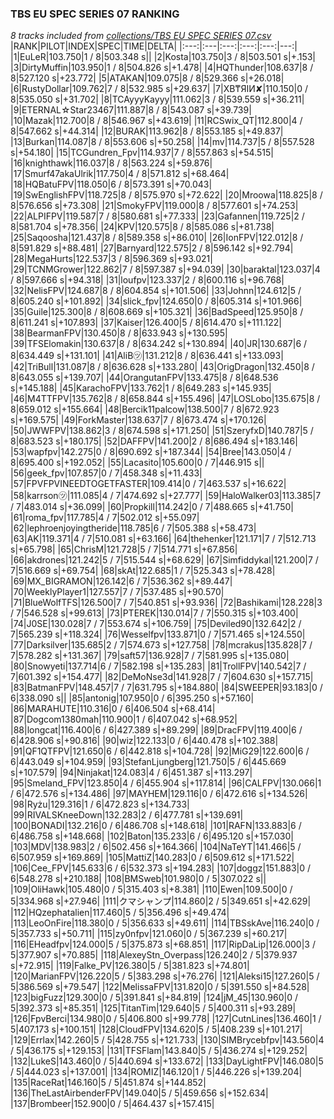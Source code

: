 ### TBS EU SPEC SERIES 07 RANKING
*8 tracks included from [collections/TBS EU SPEC SERIES 07.csv](/collections/TBS%20EU%20SPEC%20SERIES%2007.csv)*
|RANK|PILOT|INDEX|SPEC|TIME|DELTA|
|:---:|:---|:---:|:---:|:---:|---:|
|1|EuLeR|103.750|1 / 8|503.348 s||
|2|Kosta|103.750|3 / 8|503.501 s|+.153|
|3|DirtyMuffin|103.950|1 / 8|504.826 s|+1.478|
|4|HQThunder|108.637|8 / 8|527.120 s|+23.772|
|5|ATAKAN|109.075|8 / 8|529.366 s|+26.018|
|6|RustyDollar|109.762|7 / 8|532.985 s|+29.637|
|7|XB₸ЯIИ✘|110.150|0 / 8|535.050 s|+31.702|
|8|TCAyyyKayyy|111.062|3 / 8|539.559 s|+36.211|
|9|ETERNAL☆Star23467|111.887|8 / 8|543.087 s|+39.739|
|10|Mazak|112.700|8 / 8|546.967 s|+43.619|
|11|RCSwix_QT|112.800|4 / 8|547.662 s|+44.314|
|12|BURAK|113.962|8 / 8|553.185 s|+49.837|
|13|Burkan|114.087|8 / 8|553.606 s|+50.258|
|14|mv|114.737|5 / 8|557.528 s|+54.180|
|15|TCGundren_Fpv|114.937|7 / 8|557.863 s|+54.515|
|16|knighthawk|116.037|8 / 8|563.224 s|+59.876|
|17|Smurf47akaUlrik|117.750|4 / 8|571.812 s|+68.464|
|18|HQBatuFPV|118.050|6 / 8|573.391 s|+70.043|
|19|SwEnglishFPV|118.725|8 / 8|575.970 s|+72.622|
|20|Mroowa|118.825|8 / 8|576.656 s|+73.308|
|21|SmokyFPV|119.000|8 / 8|577.601 s|+74.253|
|22|ALPIFPV|119.587|7 / 8|580.681 s|+77.333|
|23|Gafannen|119.725|2 / 8|581.704 s|+78.356|
|24|KPV|120.575|8 / 8|585.086 s|+81.738|
|25|Saqoosha|121.437|8 / 8|589.358 s|+86.010|
|26|IonFPV|122.012|8 / 8|591.829 s|+88.481|
|27|Barnyard|122.575|2 / 8|596.142 s|+92.794|
|28|MegaHurts|122.537|3 / 8|596.369 s|+93.021|
|29|TCNMGrower|122.862|7 / 8|597.387 s|+94.039|
|30|baraktal|123.037|4 / 8|597.666 s|+94.318|
|31|loufpv|123.337|2 / 8|600.116 s|+96.768|
|32|NelisFPV|124.687|8 / 8|604.854 s|+101.506|
|33|Johnn|124.612|5 / 8|605.240 s|+101.892|
|34|slick_fpv|124.650|0 / 8|605.314 s|+101.966|
|35|Guile|125.300|8 / 8|608.669 s|+105.321|
|36|BadSpeed|125.950|8 / 8|611.241 s|+107.893|
|37|Kaiser|126.400|5 / 8|614.470 s|+111.122|
|38|BearmanFPV|130.450|8 / 8|633.943 s|+130.595|
|39|TFSElomakin|130.637|8 / 8|634.242 s|+130.894|
|40|JR|130.687|6 / 8|634.449 s|+131.101|
|41|AliB㋡|131.212|8 / 8|636.441 s|+133.093|
|42|TriBull|131.087|8 / 8|636.628 s|+133.280|
|43|OrigDragon|132.450|8 / 8|643.055 s|+139.707|
|44|OrangutanFPV|133.475|8 / 8|648.536 s|+145.188|
|45|KarachoFPV|133.762|1 / 8|649.283 s|+145.935|
|46|M4TTFPV|135.762|8 / 8|658.844 s|+155.496|
|47|LOSLobo|135.675|8 / 8|659.012 s|+155.664|
|48|Bercik11palcow|138.500|7 / 8|672.923 s|+169.575|
|49|ForkMaster|138.637|7 / 8|673.474 s|+170.126|
|50|JWWFPV|138.862|3 / 8|674.598 s|+171.250|
|51|SzeryfxD|140.787|5 / 8|683.523 s|+180.175|
|52|DAFFPV|141.200|2 / 8|686.494 s|+183.146|
|53|wapfpv|142.275|0 / 8|690.692 s|+187.344|
|54|Bree|143.050|4 / 8|695.400 s|+192.052|
|55|Lacasito|105.600|0 / 7|446.915 s||
|56|geek_fpv|107.857|0 / 7|458.348 s|+11.433|
|57|FPVFPVINEEDTOGETFASTER|109.414|0 / 7|463.537 s|+16.622|
|58|karrson㋡|111.085|4 / 7|474.692 s|+27.777|
|59|HaloWalker03|113.385|7 / 7|483.014 s|+36.099|
|60|Propkill|114.242|0 / 7|488.665 s|+41.750|
|61|roma_fpv|117.785|4 / 7|502.012 s|+55.097|
|62|lephroenjoyingtheride|118.785|6 / 7|505.388 s|+58.473|
|63|AK|119.371|4 / 7|510.081 s|+63.166|
|64|thehenker|121.171|7 / 7|512.713 s|+65.798|
|65|ChrisM|121.728|5 / 7|514.771 s|+67.856|
|66|akdrones|121.242|5 / 7|515.544 s|+68.629|
|67|Simfiddykal|121.200|7 / 7|516.669 s|+69.754|
|68|skAt|122.685|1 / 7|525.343 s|+78.428|
|69|MX_BIGRAMON|126.142|6 / 7|536.362 s|+89.447|
|70|WeeklyPlayer1|127.557|7 / 7|537.485 s|+90.570|
|71|BlueWolfTFS|126.500|7 / 7|540.851 s|+93.936|
|72|Bashikami|128.228|3 / 7|546.528 s|+99.613|
|73|PTEREK|130.014|7 / 7|550.315 s|+103.400|
|74|J0SE|130.028|7 / 7|553.674 s|+106.759|
|75|Deviled90|132.642|2 / 7|565.239 s|+118.324|
|76|Wesselfpv|133.871|0 / 7|571.465 s|+124.550|
|77|Darksilver|135.685|2 / 7|574.673 s|+127.758|
|78|mcrakus|135.828|7 / 7|578.282 s|+131.367|
|79|saft57|136.928|7 / 7|581.995 s|+135.080|
|80|Snowyeti|137.714|6 / 7|582.198 s|+135.283|
|81|TrollFPV|140.542|7 / 7|601.392 s|+154.477|
|82|DeMoNse3d|141.928|7 / 7|604.630 s|+157.715|
|83|BatmanFPV|148.457|7 / 7|631.795 s|+184.880|
|84|SWEEPER|93.183|0 / 6|338.090 s||
|85|antonig|107.950|0 / 6|395.250 s|+57.160|
|86|MARAHUTE|110.316|0 / 6|406.504 s|+68.414|
|87|Dogcom1380mah|110.900|1 / 6|407.042 s|+68.952|
|88|longcat|116.400|6 / 6|427.389 s|+89.299|
|89|DracFPV|119.400|6 / 6|428.906 s|+90.816|
|90|wiz|122.133|0 / 6|440.478 s|+102.388|
|91|QF1QTFPV|121.650|6 / 6|442.818 s|+104.728|
|92|MiG29|122.600|6 / 6|443.049 s|+104.959|
|93|StefanLjungberg|121.750|5 / 6|445.669 s|+107.579|
|94|Ninjakat|124.083|4 / 6|451.387 s|+113.297|
|95|Smeland_FPV|123.850|4 / 6|455.904 s|+117.814|
|96|CALFPV|130.066|1 / 6|472.576 s|+134.486|
|97|MAYHEM|129.116|0 / 6|472.616 s|+134.526|
|98|Ryżu|129.316|1 / 6|472.823 s|+134.733|
|99|RIVALSKneeDown|132.283|2 / 6|477.781 s|+139.691|
|100|BONADI|132.216|0 / 6|486.708 s|+148.618|
|101|RAFN|133.883|6 / 6|486.758 s|+148.668|
|102|Baton|135.233|6 / 6|495.120 s|+157.030|
|103|MDV|138.983|2 / 6|502.456 s|+164.366|
|104|NaTeYT|141.466|5 / 6|507.959 s|+169.869|
|105|MattiZ|140.283|0 / 6|509.612 s|+171.522|
|106|Cee_FPV|145.633|6 / 6|532.373 s|+194.283|
|107|doggz|151.883|0 / 6|548.278 s|+210.188|
|108|BMSweb|101.980|0 / 5|307.022 s||
|109|OliHawk|105.480|0 / 5|315.403 s|+8.381|
|110|Ewen|109.500|0 / 5|334.968 s|+27.946|
|111|クマシャンプ|114.860|2 / 5|349.651 s|+42.629|
|112|HQzephatalien|117.460|5 / 5|356.496 s|+49.474|
|113|LeoOnFire|118.380|0 / 5|356.633 s|+49.611|
|114|TBSskAve|116.240|0 / 5|357.733 s|+50.711|
|115|zy0nfpv|121.060|0 / 5|367.239 s|+60.217|
|116|EHeadfpv|124.000|5 / 5|375.873 s|+68.851|
|117|RipDaLip|126.000|3 / 5|377.907 s|+70.885|
|118|AlexeyStn_Overpass|126.240|2 / 5|379.937 s|+72.915|
|119|Falke_PV|126.380|5 / 5|381.823 s|+74.801|
|120|MarianFPV|126.220|5 / 5|383.298 s|+76.276|
|121|Aleksi15|127.260|5 / 5|386.569 s|+79.547|
|122|MelissaFPV|131.820|0 / 5|391.550 s|+84.528|
|123|bigFuzz|129.300|0 / 5|391.841 s|+84.819|
|124|jM_45|130.960|0 / 5|392.373 s|+85.351|
|125|TitanTim|129.640|5 / 5|400.311 s|+93.289|
|126|FpvBerci|134.980|0 / 5|406.800 s|+99.778|
|127|CutnLines|136.460|1 / 5|407.173 s|+100.151|
|128|CloudFPV|134.620|5 / 5|408.239 s|+101.217|
|129|Errlax|142.260|5 / 5|428.755 s|+121.733|
|130|SIMBrycebfpv|143.560|4 / 5|436.175 s|+129.153|
|131|TFSFlam|143.840|5 / 5|436.274 s|+129.252|
|132|LukeS|143.460|0 / 5|440.694 s|+133.672|
|133|DayLightFPV|146.080|5 / 5|444.023 s|+137.001|
|134|ROMIZ|146.120|1 / 5|446.226 s|+139.204|
|135|RaceRat|146.160|5 / 5|451.874 s|+144.852|
|136|TheLastAirbenderFPV|149.040|5 / 5|459.656 s|+152.634|
|137|Brombeer|152.900|0 / 5|464.437 s|+157.415|
